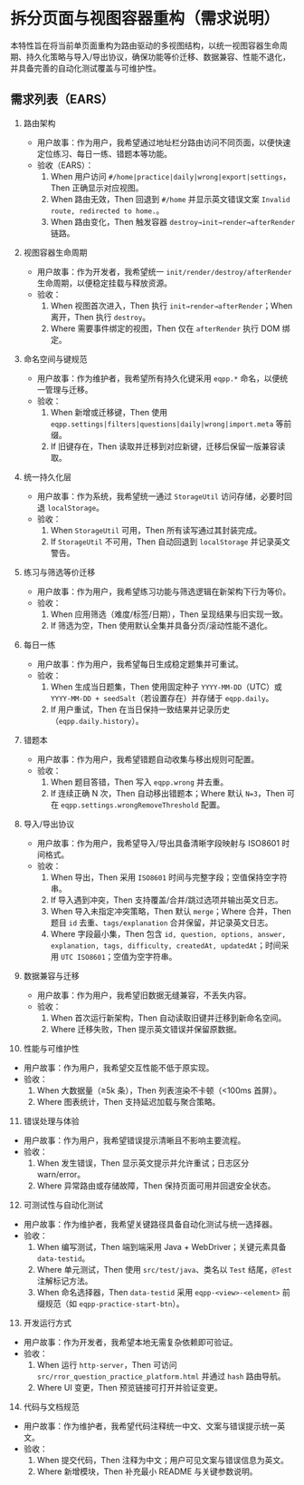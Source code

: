 # 拆分页面与视图容器重构（需求说明）

本特性旨在将当前单页面重构为路由驱动的多视图结构，以统一视图容器生命周期、持久化策略与导入/导出协议，确保功能等价迁移、数据兼容、性能不退化，并具备完善的自动化测试覆盖与可维护性。

## 需求列表（EARS）

1. 路由架构
   - 用户故事：作为用户，我希望通过地址栏分路由访问不同页面，以便快速定位练习、每日一练、错题本等功能。
   - 验收（EARS）：
     1) When 用户访问 `#/home|practice|daily|wrong|export|settings`，Then 正确显示对应视图。
     2) When 路由无效，Then 回退到 `#/home` 并显示英文错误文案 `Invalid route, redirected to home.`。
     3) When 路由变化，Then 触发容器 `destroy→init→render→afterRender` 链路。

2. 视图容器生命周期
   - 用户故事：作为开发者，我希望统一 `init/render/destroy/afterRender` 生命周期，以便稳定挂载与释放资源。
   - 验收：
     1) When 视图首次进入，Then 执行 `init→render→afterRender`；When 离开，Then 执行 `destroy`。
     2) Where 需要事件绑定的视图，Then 仅在 `afterRender` 执行 DOM 绑定。

3. 命名空间与键规范
   - 用户故事：作为维护者，我希望所有持久化键采用 `eqpp.*` 命名，以便统一管理与迁移。
   - 验收：
     1) When 新增或迁移键，Then 使用 `eqpp.settings|filters|questions|daily|wrong|import.meta` 等前缀。
     2) If 旧键存在，Then 读取并迁移到对应新键，迁移后保留一版兼容读取。

4. 统一持久化层
   - 用户故事：作为系统，我希望统一通过 `StorageUtil` 访问存储，必要时回退 `localStorage`。
   - 验收：
     1) When `StorageUtil` 可用，Then 所有读写通过其封装完成。
     2) If `StorageUtil` 不可用，Then 自动回退到 `localStorage` 并记录英文警告。

5. 练习与筛选等价迁移
   - 用户故事：作为用户，我希望练习功能与筛选逻辑在新架构下行为等价。
   - 验收：
     1) When 应用筛选（难度/标签/日期），Then 呈现结果与旧实现一致。
     2) If 筛选为空，Then 使用默认全集并具备分页/滚动性能不退化。

6. 每日一练
   - 用户故事：作为用户，我希望每日生成稳定题集并可重试。
   - 验收：
     1) When 生成当日题集，Then 使用固定种子 `YYYY-MM-DD`（UTC）或 `YYYY-MM-DD + seedSalt`（若设置存在）并存储于 `eqpp.daily`。
     2) If 用户重试，Then 在当日保持一致结果并记录历史（`eqpp.daily.history`）。

7. 错题本
   - 用户故事：作为用户，我希望错题自动收集与移出规则可配置。
   - 验收：
     1) When 题目答错，Then 写入 `eqpp.wrong` 并去重。
     2) If 连续正确 N 次，Then 自动移出错题本；Where 默认 `N=3`，Then 可在 `eqpp.settings.wrongRemoveThreshold` 配置。

8. 导入/导出协议
   - 用户故事：作为用户，我希望导入/导出具备清晰字段映射与 ISO8601 时间格式。
   - 验收：
     1) When 导出，Then 采用 `ISO8601` 时间与完整字段；空值保持空字符串。
     2) If 导入遇到冲突，Then 支持覆盖/合并/跳过选项并输出英文日志。
     3) When 导入未指定冲突策略，Then 默认 `merge`；Where 合并，Then 题目 `id` 去重、`tags/explanation` 合并保留，并记录英文日志。
     4) Where 字段最小集，Then 包含 `id, question, options, answer, explanation, tags, difficulty, createdAt, updatedAt`；时间采用 `UTC ISO8601`；空值为空字符串。

9. 数据兼容与迁移
   - 用户故事：作为用户，我希望旧数据无缝兼容，不丢失内容。
   - 验收：
     1) When 首次运行新架构，Then 自动读取旧键并迁移到新命名空间。
     2) Where 迁移失败，Then 提示英文错误并保留原数据。

10. 性能与可维护性
   - 用户故事：作为用户，我希望交互性能不低于原实现。
   - 验收：
     1) When 大数据量（≥5k 条），Then 列表渲染不卡顿（<100ms 首屏）。
     2) Where 图表统计，Then 支持延迟加载与聚合策略。

11. 错误处理与体验
   - 用户故事：作为用户，我希望错误提示清晰且不影响主要流程。
   - 验收：
     1) When 发生错误，Then 显示英文提示并允许重试；日志区分 warn/error。
     2) Where 异常路由或存储故障，Then 保持页面可用并回退安全状态。

12. 可测试性与自动化测试
   - 用户故事：作为维护者，我希望关键路径具备自动化测试与统一选择器。
   - 验收：
     1) When 编写测试，Then 端到端采用 Java + WebDriver；关键元素具备 `data-testid`。
     2) Where 单元测试，Then 使用 `src/test/java`、类名以 `Test` 结尾，`@Test` 注解标记方法。
     3) When 命名选择器，Then `data-testid` 采用 `eqpp-<view>-<element>` 前缀规范（如 `eqpp-practice-start-btn`）。

13. 开发运行方式
   - 用户故事：作为开发者，我希望本地无需复杂依赖即可验证。
   - 验收：
     1) When 运行 `http-server`，Then 可访问 `src/rror_question_practice_platform.html` 并通过 `hash` 路由导航。
     2) Where UI 变更，Then 预览链接可打开并验证变更。

14. 代码与文档规范
   - 用户故事：作为维护者，我希望代码注释统一中文、文案与错误提示统一英文。
   - 验收：
     1) When 提交代码，Then 注释为中文；用户可见文案与错误信息为英文。
     2) Where 新增模块，Then 补充最小 README 与关键参数说明。
